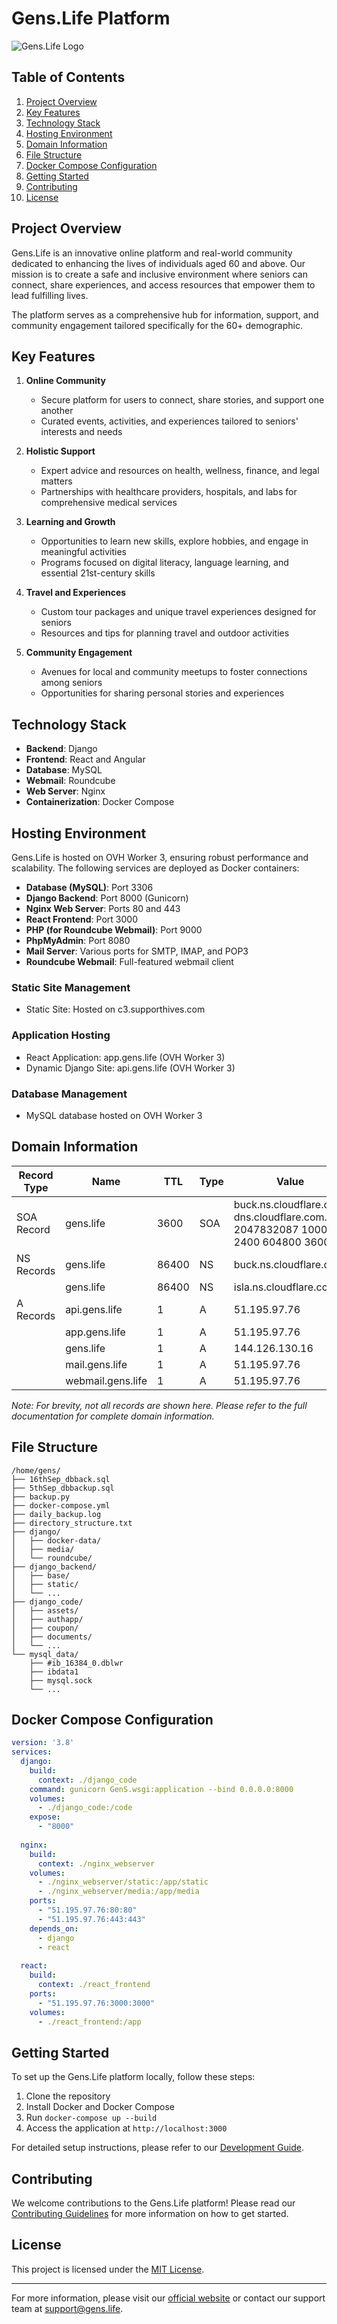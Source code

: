 # Gens.Life Platform

![Gens.Life Logo](https://api.placeholder.com/150x150)

## Table of Contents
1. [Project Overview](#project-overview)
2. [Key Features](#key-features)
3. [Technology Stack](#technology-stack)
4. [Hosting Environment](#hosting-environment)
5. [Domain Information](#domain-information)
6. [File Structure](#file-structure)
7. [Docker Compose Configuration](#docker-compose-configuration)
8. [Getting Started](#getting-started)
9. [Contributing](#contributing)
10. [License](#license)

## Project Overview

Gens.Life is an innovative online platform and real-world community dedicated to enhancing the lives of individuals aged 60 and above. Our mission is to create a safe and inclusive environment where seniors can connect, share experiences, and access resources that empower them to lead fulfilling lives.

The platform serves as a comprehensive hub for information, support, and community engagement tailored specifically for the 60+ demographic.

## Key Features

1. **Online Community**
   - Secure platform for users to connect, share stories, and support one another
   - Curated events, activities, and experiences tailored to seniors' interests and needs

2. **Holistic Support**
   - Expert advice and resources on health, wellness, finance, and legal matters
   - Partnerships with healthcare providers, hospitals, and labs for comprehensive medical services

3. **Learning and Growth**
   - Opportunities to learn new skills, explore hobbies, and engage in meaningful activities
   - Programs focused on digital literacy, language learning, and essential 21st-century skills

4. **Travel and Experiences**
   - Custom tour packages and unique travel experiences designed for seniors
   - Resources and tips for planning travel and outdoor activities

5. **Community Engagement**
   - Avenues for local and community meetups to foster connections among seniors
   - Opportunities for sharing personal stories and experiences

## Technology Stack

- **Backend**: Django
- **Frontend**: React and Angular
- **Database**: MySQL
- **Webmail**: Roundcube
- **Web Server**: Nginx
- **Containerization**: Docker Compose

## Hosting Environment

Gens.Life is hosted on OVH Worker 3, ensuring robust performance and scalability. The following services are deployed as Docker containers:

- **Database (MySQL)**: Port 3306
- **Django Backend**: Port 8000 (Gunicorn)
- **Nginx Web Server**: Ports 80 and 443
- **React Frontend**: Port 3000
- **PHP (for Roundcube Webmail)**: Port 9000
- **PhpMyAdmin**: Port 8080
- **Mail Server**: Various ports for SMTP, IMAP, and POP3
- **Roundcube Webmail**: Full-featured webmail client

### Static Site Management
- Static Site: Hosted on c3.supporthives.com

### Application Hosting
- React Application: app.gens.life (OVH Worker 3)
- Dynamic Django Site: api.gens.life (OVH Worker 3)

### Database Management
- MySQL database hosted on OVH Worker 3

## Domain Information

| Record Type | Name | TTL | Type | Value |
|-------------|------|-----|------|-------|
| SOA Record | gens.life | 3600 | SOA | buck.ns.cloudflare.com. dns.cloudflare.com. 2047832087 10000 2400 604800 3600 |
| NS Records | gens.life | 86400 | NS | buck.ns.cloudflare.com. |
|  | gens.life | 86400 | NS | isla.ns.cloudflare.com. |
| A Records | api.gens.life | 1 | A | 51.195.97.76 |
|  | app.gens.life | 1 | A | 51.195.97.76 |
|  | gens.life | 1 | A | 144.126.130.16 |
|  | mail.gens.life | 1 | A | 51.195.97.76 |
|  | webmail.gens.life | 1 | A | 51.195.97.76 |

*Note: For brevity, not all records are shown here. Please refer to the full documentation for complete domain information.*

## File Structure

```
/home/gens/
├── 16thSep_dbback.sql
├── 5thSep_dbbackup.sql
├── backup.py
├── docker-compose.yml
├── daily_backup.log
├── directory_structure.txt
├── django/
│   ├── docker-data/
│   ├── media/
│   └── roundcube/
├── django_backend/
│   ├── base/
│   ├── static/
│   └── ...
├── django_code/
│   ├── assets/
│   ├── authapp/
│   ├── coupon/
│   ├── documents/
│   └── ...
└── mysql_data/
    ├── #ib_16384_0.dblwr
    ├── ibdata1
    ├── mysql.sock
    └── ...
```

## Docker Compose Configuration

```yaml
version: '3.8'
services:
  django:
    build:
      context: ./django_code
    command: gunicorn GenS.wsgi:application --bind 0.0.0.0:8000
    volumes:
      - ./django_code:/code
    expose:
      - "8000"
  
  nginx:
    build:
      context: ./nginx_webserver
    volumes:
      - ./nginx_webserver/static:/app/static
      - ./nginx_webserver/media:/app/media
    ports:
      - "51.195.97.76:80:80"
      - "51.195.97.76:443:443"
    depends_on:
      - django
      - react
  
  react:
    build:
      context: ./react_frontend
    ports:
      - "51.195.97.76:3000:3000"
    volumes:
      - ./react_frontend:/app
```

## Getting Started

To set up the Gens.Life platform locally, follow these steps:

1. Clone the repository
2. Install Docker and Docker Compose
3. Run `docker-compose up --build`
4. Access the application at `http://localhost:3000`

For detailed setup instructions, please refer to our [Development Guide](link-to-dev-guide).

## Contributing

We welcome contributions to the Gens.Life platform! Please read our [Contributing Guidelines](link-to-contributing-guide) for more information on how to get started.

## License

This project is licensed under the [MIT License](link-to-license).

---

For more information, please visit our [official website](https://gens.life) or contact our support team at support@gens.life.
